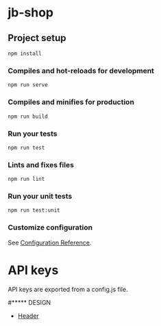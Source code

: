 # jb-shop

## Project setup
```
npm install
```

### Compiles and hot-reloads for development
```
npm run serve
```

### Compiles and minifies for production
```
npm run build
```

### Run your tests
```
npm run test
```

### Lints and fixes files
```
npm run lint
```

### Run your unit tests
```
npm run test:unit
```

### Customize configuration
See [Configuration Reference](https://cli.vuejs.org/config/).

# API keys

API keys are exported from a config.js file.

#***** DESIGN

- [Header](http://preview.themeforest.net/item/car-shire-auto-mechanic-car-repair-template/full_screen_preview/12315477)

